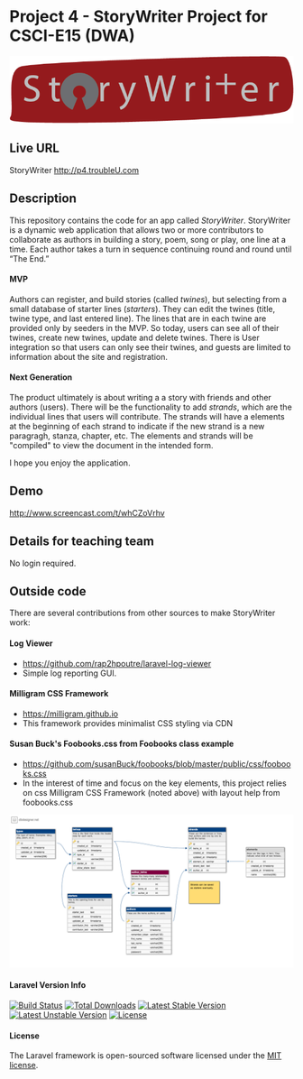 # Project 4 - StoryWriter Project for CSCI-E15 (DWA)

![TroubleU Logo](StoryWriterLogo.png)

## Live URL
StoryWriter <http://p4.troubleU.com>


## Description
This repository contains the code for an app called _StoryWriter_. StoryWriter is a dynamic web application that allows two or more contributors to collaborate as authors in building a story, poem, song or play, one line at a time.
Each author takes a turn in sequence continuing round and round until “The End.”

#### MVP
Authors can register, and build stories (called _twines_), but selecting from a small database of starter lines (_starters_). They can edit the twines (title, twine type, and last entered line). The lines that are in each twine are provided only by seeders in the MVP. So today, users can see all of their twines, create new twines, update  and delete twines. There is User integration so that users can only see their twines, and guests are limited to information about the site and registration.

#### Next Generation
The product ultimately is about writing a a story with friends and other authors (users). There will be the functionality to add _strands_, which are the individual lines that users will contribute. The strands will have a elements at the beginning of each strand to indicate if the new strand is a new paragragh, stanza, chapter, etc. The elements and strands will be "compiled" to view the document in the intended form.

I hope you enjoy the application.

## Demo
<http://www.screencast.com/t/whCZoVrhv>


## Details for teaching team
No login required.


## Outside code
There are several contributions from other sources to make StoryWriter work:

#### Log Viewer
* <https://github.com/rap2hpoutre/laravel-log-viewer>
* Simple log reporting GUI.

#### Milligram CSS Framework
* <https://milligram.github.io>
* This framework provides minimalist CSS styling via CDN

#### Susan Buck's Foobooks.css from Foobooks class example
* <https://github.com/susanBuck/foobooks/blob/master/public/css/foobooks.css>
* In the interest of time and focus on the key elements, this project relies on css Milligram CSS Framework (noted above) with layout help from foobooks.css

![Storywriter Database](p4_db_tables.png)


#### Laravel Version Info
[![Build Status](https://travis-ci.org/laravel/framework.svg)](https://travis-ci.org/laravel/framework)
[![Total Downloads](https://poser.pugx.org/laravel/framework/d/total.svg)](https://packagist.org/packages/laravel/framework)
[![Latest Stable Version](https://poser.pugx.org/laravel/framework/v/stable.svg)](https://packagist.org/packages/laravel/framework)
[![Latest Unstable Version](https://poser.pugx.org/laravel/framework/v/unstable.svg)](https://packagist.org/packages/laravel/framework)
[![License](https://poser.pugx.org/laravel/framework/license.svg)](https://packagist.org/packages/laravel/framework)

#### License
The Laravel framework is open-sourced software licensed under the [MIT license](http://opensource.org/licenses/MIT).
